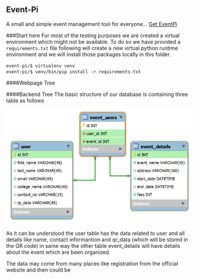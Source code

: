 ## Event-Pi

A small and simple event management tool for everyone...
[Get EventPi](http://geteventpi.com)

###Start here
For most of the testing purposes we are created a virtual environment which might not be available. To do so we have provided a ```requirements.txt``` file following will create a new virtual python runtime environment and we will install those packages locally in this folder.
```
event-pi/$ virtualenv venv
event-pi/$ venv/bin/pip install -r requirements.txt
```

####Webpage Tree



####Backend Tree
The basic structure of our database is containing three table as follows

![Database Overview](./images/db_overview.png "Database Overview")

As it can be understood the user table has the data related to user and all details like name, contact informantion and qr_data (which will be stored in the QR code) in same way the other table event_details will have details about the event which are been organized.

The data may come from many places like registration from the official website and then could be
